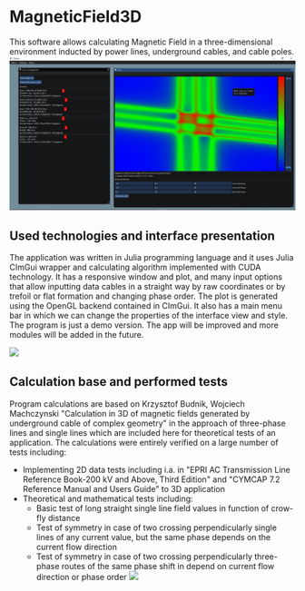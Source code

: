 # MagneticField3D
This software allows calculating Magnetic Field in a three-dimensional environment inducted by power lines, underground cables, and cable poles.
![demo](demo/demo.PNG)
## Used technologies and interface presentation
The application was written in Julia programming language and it uses Julia CImGui wrapper and calculating algorithm implemented with CUDA technology. It has a responsive window and plot, and many input options that allow inputting data cables in a straight way by raw coordinates or by trefoil or flat formation and changing phase order. The plot is generated using the OpenGL backend contained in CImGui. It also has a main menu bar in which we can change the properties of the interface view and style. The program is just a demo version. The app will be improved and more modules will be added in the future.


[<img src="https://i.vimeocdn.com/video/817896628-2a2b0d50cdadb59c1c453d5a00e4e15d5b70b1140cdea64c267ed22905db832c-d?mw=1100&mh=575" width="640">](https://vimeo.com/362909878 "Interface presentation")
## Calculation base and performed tests
Program calculations are based on Krzysztof Budnik, Wojciech Machczynski "Calculation in 3D of magnetic fields generated by underground cable of complex geometry" in the approach of three-phase lines and single lines which are included here for theoretical tests of an application.
The calculations were entirely verified on a large number of tests including:
- Implementing 2D data tests including i.a. in "EPRI AC Transmission Line Reference Book-200 kV and Above, Third Edition" and "CYMCAP 7.2 Reference Manual and Users Guide" to 3D application
- Theoretical and mathematical tests including:
  - Basic test of long straight single line field values in function of crow-fly distance
  - Test of symmetry in case of two crossing perpendicularly single lines of any current value, but the same phase depends on the current flow direction
  - Test of symmetry in case of two crossing perpendicularly three-phase routes of the same phase shift in depend on current flow direction or phase order
[<img src="https://i.vimeocdn.com/video/818182881-5d45b9d613b37dfc93c61dec7fb829c798319d3ff7dfb1fd342d7d46858b3c74-d?mw=960&mh=540" width="640">](https://vimeo.com/363038391 "Performed symmetry tests")
